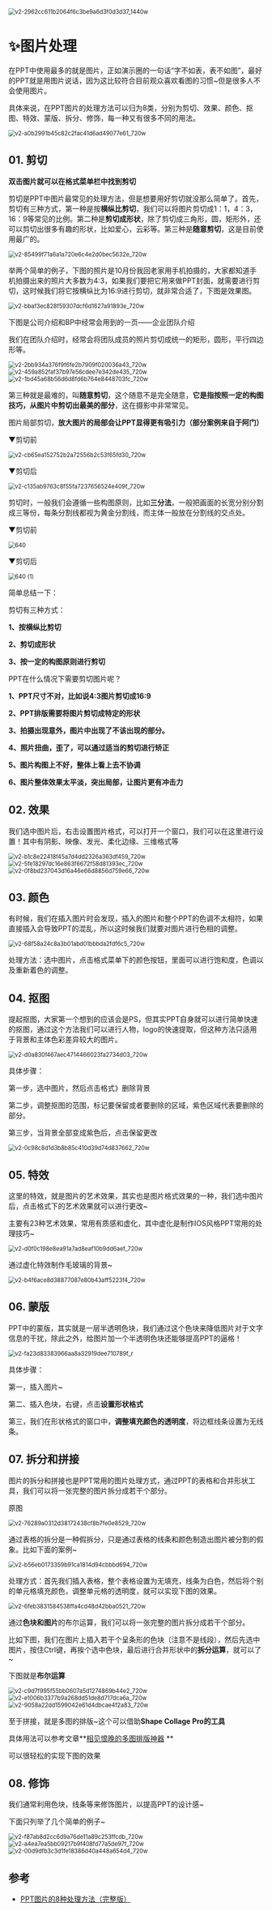 

<img src=".\img\image\v2-2962cc611b2064f6c3be9a6d3f0d3d37_1440w.jpg" alt="v2-2962cc611b2064f6c3be9a6d3f0d3d37_1440w" style="zoom:80%;" />

# ✨图片处理

在PPT中使用最多的就是图片，正如演示圈的一句话“字不如表，表不如图”，最好的PPT就是用图片说话，因为这比较符合目前观众喜欢看图的习惯~但是很多人不会使用图片。

具体来说，在PPT图片的处理方法可以归为8类，分别为剪切、效果、颜色、抠图、特效、蒙版、拆分、修饰，每一种又有很多不同的用法。

<img src=".\img\image\v2-a0b2991b45c82c2fac41d6ad49077e61_720w.jpg" alt="v2-a0b2991b45c82c2fac41d6ad49077e61_720w" style="zoom:80%;" />

## **01. 剪切**

**双击图片就可以在格式菜单栏中找到剪切**

剪切是PPT中图片最常见的处理方法，但是想要用好剪切就没那么简单了。首先，剪切有三种方式，第一种是按**横纵比剪切**，我们可以将图片剪切成1：1，4：3，16：9等常见的比例。第二种是**剪切成形状**，除了剪切成三角形，圆，矩形外，还可以剪切出很多有趣的形状，比如爱心，云彩等。第三种是**随意剪切**，这是目前使用最广的。

<img src=".\img\image\v2-85499f71a6a1a720e6c4e2d0bec5632e_720w.jpg" alt="v2-85499f71a6a1a720e6c4e2d0bec5632e_720w" style="zoom:80%;" />

举两个简单的例子，下图的照片是10月份我回老家用手机拍摄的，大家都知道手机拍摄出来的照片大多数为4:3，如果我们要把它用来做PPT封面，就需要进行剪切，这时候我们将它按横纵比为16:9进行剪切，就非常合适了，下图是效果图。

<img src=".\img\image\v2-bbaf3ec828f59307dcf6d1627a91893e_720w.jpg" alt="v2-bbaf3ec828f59307dcf6d1627a91893e_720w" style="zoom:80%;" />

下图是公司介绍和BP中经常会用到的一页——企业团队介绍

我们在团队介绍时，经常会将团队成员的照片剪切成统一的矩形，圆形，平行四边形等。

<img src=".\img\image\v2-2bb934a376f9f6fe2b7909f020036a43_720w.jpg" alt="v2-2bb934a376f9f6fe2b7909f020036a43_720w" style="zoom:80%;" />

<img src=".\img\image\v2-459a852faf37b97e56cdee7e342de435_720w.jpg" alt="v2-459a852faf37b97e56cdee7e342de435_720w" style="zoom:80%;" />

<img src=".\img\image\v2-1bd45a68b56d6d8fd6b764e8448703fc_720w.jpg" alt="v2-1bd45a68b56d6d8fd6b764e8448703fc_720w" style="zoom:80%;" />

第三种就是最难的，叫**随意剪切**，这个随意不是完全随意，**它是指按照一定的构图技巧，从图片中剪切出最美的部分**，这在摄影中非常常见。

图片局部剪切，**放大图片的局部会让PPT显得更有吸引力（部分案例来自于阿门）**

▼剪切前

<img src=".\img\image\v2-cb65ea152752b2a72556b2c53f65fd30_720w.jpg" alt="v2-cb65ea152752b2a72556b2c53f65fd30_720w" style="zoom:80%;" />

▼剪切后

<img src=".\img\image\v2-c135ab9763c8f55fa7237656524e409f_720w.jpg" alt="v2-c135ab9763c8f55fa7237656524e409f_720w" style="zoom:80%;" />



剪切时，一般我们会遵循一些构图原则，比如**三分法**，一般把画面的长宽分别分割成三等份，每条分割线都视为黄金分割线，而主体一般放在分割线的交点处。

▼剪切前

<img src=".\img\image\640.webp" alt="640" style="zoom:80%;" />

▼剪切后

<img src=".\img\image\640 (1).webp" alt="640 (1)" style="zoom:80%;" />

简单总结一下：

剪切有三种方式：

**1、按横纵比剪切**

**2、剪切成形状**

**3、按一定的构图原则进行剪切**

PPT在什么情况下需要剪切图片呢？

**1、PPT尺寸不对，比如说4:3图片剪切成16:9**

**2、PPT排版需要将图片剪切成特定的形状**

**3、拍摄出现意外，图片中出现了不该出现的部分。**

**4、照片扭曲，歪了，可以通过适当的剪切进行矫正**

**5、图片构图上不好，整体上看上去不协调**

**6、图片整体效果太平淡，突出局部，让图片更有冲击力**





## **02. 效果**

我们选中图片后，右击设置图片格式，可以打开一个窗口，我们可以在这里进行设置！其中有阴影、映像、发光、柔化边缘、三维格式等

<img src=".\img\image\v2-b1c8e22418f45a7d4dd2326a363df459_720w.jpg" alt="v2-b1c8e22418f45a7d4dd2326a363df459_720w" style="zoom:80%;" />

<img src=".\img\image\v2-5fe18297dc16e863f6672f58d81393ec_720w.jpg" alt="v2-5fe18297dc16e863f6672f58d81393ec_720w" style="zoom:80%;" />

<img src=".\img\image\v2-0f8bd237043d16a46e66d8856d759e66_720w.jpg" alt="v2-0f8bd237043d16a46e66d8856d759e66_720w" style="zoom:80%;" />

## **03. 颜色**

有时候，我们在插入图片时会发现，插入的图片和整个PPT的色调不太相符，如果直接插入会导致PPT的混乱，所以这时候我们就要对图片进行色相的调整。

<img src=".\img\image\v2-68f58a24c8a3b01abd01bbbda2fdf6c5_720w.jpg" alt="v2-68f58a24c8a3b01abd01bbbda2fdf6c5_720w" style="zoom:80%;" />

处理方法：选中图片，点击格式菜单下的颜色按钮，里面可以进行饱和度，色调以及重新着色的调整。

## **04. 抠图**

提起抠图，大家第一个想到的应该会是PS，但其实PPT自身就可以进行简单快速的抠图，通过这个方法我们可以进行人物，logo的快速提取，但这种方法只适用于背景和主体色彩差异较大的图片。

<img src=".\img\image\v2-d0a830f467aec4714466023fa2734d03_720w.jpg" alt="v2-d0a830f467aec4714466023fa2734d03_720w" style="zoom:80%;" />

具体步骤：

第一步，选中图片，然后点击格式》删除背景

第二步，调整抠图的范围，标记要保留或者要删除的区域，紫色区域代表要删除的部分。

第三步，当背景全部变成紫色后，点击保留更改

<img src=".\img\image\v2-0c98c8d1d3b8b85c410d39d74d837662_720w.jpg" alt="v2-0c98c8d1d3b8b85c410d39d74d837662_720w" style="zoom:80%;" />

## **05. 特效**

这里的特效，就是图片的艺术效果，其实也是图片格式效果的一种，我们选中图片后，点击格式下的艺术效果就可以进行更改~

主要有23种艺术效果，常用有质感和虚化，其中虚化是制作IOS风格PPT常用的处理技巧~

<img src=".\img\image\v2-d0f0c198e8ea91a7ad8eaf10b9dd6aef_720w.jpg" alt="v2-d0f0c198e8ea91a7ad8eaf10b9dd6aef_720w" style="zoom:80%;" />

通过虚化特效制作毛玻璃的背景~

<img src=".\img\image\v2-b4f6ace8d38877087e80b43aff5223f4_720w.jpg" alt="v2-b4f6ace8d38877087e80b43aff5223f4_720w" style="zoom:80%;" />

## **06. 蒙版**

PPT中的蒙版，其实就是一层半透明色块，我们通过这个色块来降低图片对于文字信息的干扰，除此之外，给图片加一个半透明色块还能够提高PPT的逼格！

<img src=".\img\image\v2-fa23d83383966aa8a32919dee710789f_r.jpg" alt="v2-fa23d83383966aa8a32919dee710789f_r" style="zoom:80%;" />

具体步骤：

第一，插入图片~

第二、插入色块，右键，点击**设置形状格式**

第三，我们在形状格式的窗口中，**调整填充颜色的透明度**，将边框线条设置为无线条。

## **07. 拆分和拼接**

图片的拆分和拼接也是PPT常用的图片处理方式，通过PPT的表格和合并形状工具，我们可以将一张完整的图片拆分成若干个部分。

原图

<img src=".\img\image\v2-76289a0312d38172438cf8b7fe0e8529_720w.jpg" alt="v2-76289a0312d38172438cf8b7fe0e8529_720w" style="zoom:80%;" />

通过表格的拆分是一种假拆分，只是通过表格的线条和颜色制造出图片被分割的假象。比如下面的案例~

<img src=".\img\image\v2-b56eb0173359b91ca1814d94cbbbd694_720w.jpg" alt="v2-b56eb0173359b91ca1814d94cbbbd694_720w" style="zoom:80%;" />

处理方式：首先我们插入表格，整个表格设置为无填充，线条为白色，然后将个别的单元格填充颜色，调整单元格的透明度，就可以实现下图的效果。

<img src=".\img\image\v2-6feb3831584538ffa4cd48d42bba0521_720w.jpg" alt="v2-6feb3831584538ffa4cd48d42bba0521_720w" style="zoom:80%;" />

通过**色块和图片**的布尔运算，我们可以将一张完整的图片拆分成若干个部分。

比如下图，我们在图片上插入若干个呈条形的色块（注意不是线段），然后先选中图片，按住Ctrl键，再挨个选中色块，最后进行合并形状中的**拆分运算**，就可以了~

下图就是**布尔运算**

<img src=".\img\image\v2-c9d7f995f55bb0607a5d1274869b44e2_720w.jpg" alt="v2-c9d7f995f55bb0607a5d1274869b44e2_720w" style="zoom:80%;" />

<img src=".\img\image\v2-e1006b3377b9a268dd51de8d717dca6a_720w.jpg" alt="v2-e1006b3377b9a268dd51de8d717dca6a_720w" style="zoom:80%;" />

<img src=".\img\image\v2-9058a22dd1599042e61d4dbcae4f2a83_720w.jpg" alt="v2-9058a22dd1599042e61d4dbcae4f2a83_720w" style="zoom:80%;" />

至于拼接，就是多图的排版~这个可以借助**Shape Collage Pro的工具**

具体用法可以参考文章**[相见恨晚的多图排版神器](https://link.zhihu.com/?target=http%3A//mp.weixin.qq.com/s%3F__biz%3DMzIwNjEwNTEzNQ%3D%3D%26mid%3D2650063833%26idx%3D1%26sn%3D282fe2e3f742c4cca3a9a3ccbe4c9587%26scene%3D21%23wechat_redirect)
**

可以很轻松的实现下图的效果

## **08. 修饰**

我们通常利用色块，线条等来修饰图片，以提高PPT的设计感~

下面只列举了几个简单的例子~

<img src=".\img\image\v2-f87ab8d2cc6d9a76de11a89c253ffcdb_720w.jpg" alt="v2-f87ab8d2cc6d9a76de11a89c253ffcdb_720w" style="zoom:80%;" />

<img src=".\img\image\v2-a4ea7ea5bb09217b9f408fd77a5de97f_720w.jpg" alt="v2-a4ea7ea5bb09217b9f408fd77a5de97f_720w" style="zoom:80%;" />

<img src=".\img\image\v2-00d9dfb3c3d1fe18386d40a448a654d4_720w.jpg" alt="v2-00d9dfb3c3d1fe18386d40a448a654d4_720w" style="zoom:80%;" />







## 参考

- <a href="https://zhuanlan.zhihu.com/p/23263886" target="">PPT图片的8种处理方法（完整版）</a> 